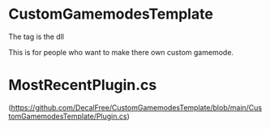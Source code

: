 # CustomGamemodesTemplate

The tag is the dll

This is for people who want to make there own custom gamemode.

# MostRecentPlugin.cs

(https://github.com/DecalFree/CustomGamemodesTemplate/blob/main/CustomGamemodesTemplate/Plugin.cs)
